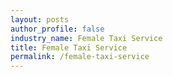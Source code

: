 ```yaml
---
layout: posts 
author_profile: false 
industry_name: Female Taxi Service
title: Female Taxi Service
permalink: /female-taxi-service
---
```

